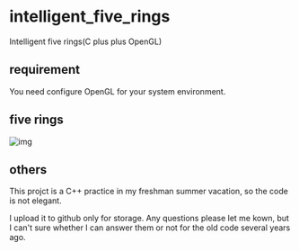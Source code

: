 # intelligent_five_rings
Intelligent five rings(C plus plus OpenGL)
## requirement
You need configure OpenGL for your system environment.
## five rings
![img](https://github.com/2012013382/intelligent_five_rings/blob/master/five_rings.gif)
## others
This projct is a C++ practice in my freshman summer vacation, so the code is not elegant.

I upload it to github only for storage. Any questions please let me kown, but I can't sure whether I can answer them or not for the old code several years ago.
